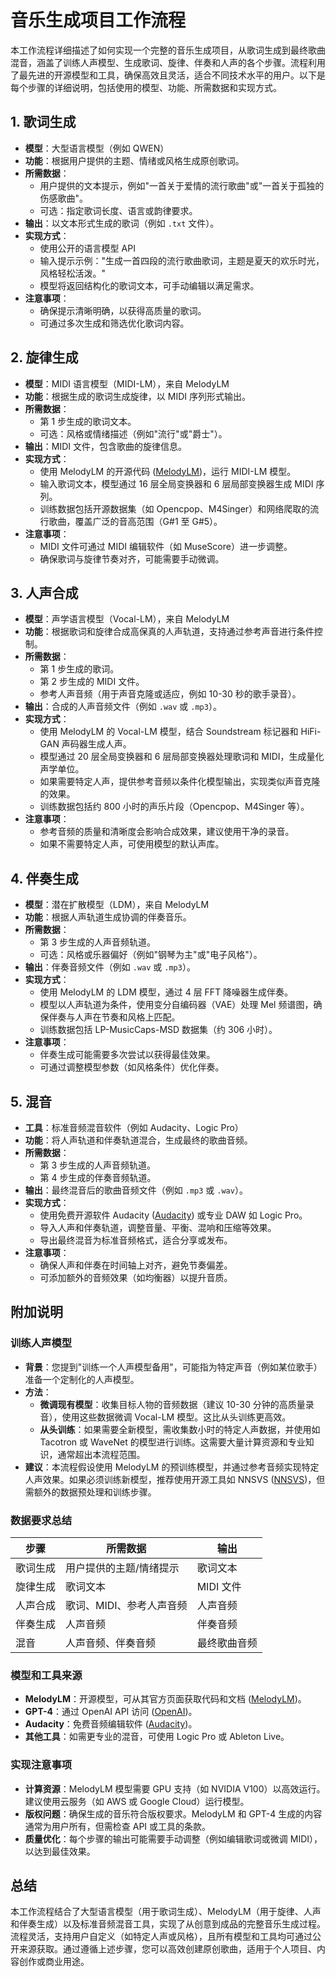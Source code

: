 # 音乐生成项目工作流程

本工作流程详细描述了如何实现一个完整的音乐生成项目，从歌词生成到最终歌曲混音，涵盖了训练人声模型、生成歌词、旋律、伴奏和人声的各个步骤。流程利用了最先进的开源模型和工具，确保高效且灵活，适合不同技术水平的用户。以下是每个步骤的详细说明，包括使用的模型、功能、所需数据和实现方式。

## 1. 歌词生成

- **模型**：大型语言模型（例如 QWEN）
- **功能**：根据用户提供的主题、情绪或风格生成原创歌词。
- **所需数据**：
    - 用户提供的文本提示，例如"一首关于爱情的流行歌曲"或"一首关于孤独的伤感歌曲"。
    - 可选：指定歌词长度、语言或韵律要求。
- **输出**：以文本形式生成的歌词（例如 `.txt` 文件）。
- **实现方式**：
    - 使用公开的语言模型 API
    - 输入提示示例："生成一首四段的流行歌曲歌词，主题是夏天的欢乐时光，风格轻松活泼。"
    - 模型将返回结构化的歌词文本，可手动编辑以满足需求。
- **注意事项**：
    - 确保提示清晰明确，以获得高质量的歌词。
    - 可通过多次生成和筛选优化歌词内容。

## 2. 旋律生成

- **模型**：MIDI 语言模型（MIDI-LM），来自 MelodyLM
- **功能**：根据生成的歌词生成旋律，以 MIDI 序列形式输出。
- **所需数据**：
    - 第 1 步生成的歌词文本。
    - 可选：风格或情绪描述（例如"流行"或"爵士"）。
- **输出**：MIDI 文件，包含歌曲的旋律信息。
- **实现方式**：
    - 使用 MelodyLM 的开源代码 ([MelodyLM](https://melodylm666.github.io/))，运行 MIDI-LM 模型。
    - 输入歌词文本，模型通过 16 层全局变换器和 6 层局部变换器生成 MIDI 序列。
    - 训练数据包括开源数据集（如 Opencpop、M4Singer）和网络爬取的流行歌曲，覆盖广泛的音高范围（G#1 至 G#5）。
- **注意事项**：
    - MIDI 文件可通过 MIDI 编辑软件（如 MuseScore）进一步调整。
    - 确保歌词与旋律节奏对齐，可能需要手动微调。

## 3. 人声合成

- **模型**：声学语言模型（Vocal-LM），来自 MelodyLM
- **功能**：根据歌词和旋律合成高保真的人声轨道，支持通过参考声音进行条件控制。
- **所需数据**：
    - 第 1 步生成的歌词。
    - 第 2 步生成的 MIDI 文件。
    - 参考人声音频（用于声音克隆或适应，例如 10-30 秒的歌手录音）。
- **输出**：合成的人声音频文件（例如 `.wav` 或 `.mp3`）。
- **实现方式**：
    - 使用 MelodyLM 的 Vocal-LM 模型，结合 Soundstream 标记器和 HiFi-GAN 声码器生成人声。
    - 模型通过 20 层全局变换器和 6 层局部变换器处理歌词和 MIDI，生成量化声学单位。
    - 如果需要特定人声，提供参考音频以条件化模型输出，实现类似声音克隆的效果。
    - 训练数据包括约 800 小时的声乐片段（Opencpop、M4Singer 等）。
- **注意事项**：
    - 参考音频的质量和清晰度会影响合成效果，建议使用干净的录音。
    - 如果不需要特定人声，可使用模型的默认声库。

## 4. 伴奏生成

- **模型**：潜在扩散模型（LDM），来自 MelodyLM
- **功能**：根据人声轨道生成协调的伴奏音乐。
- **所需数据**：
    - 第 3 步生成的人声音频轨道。
    - 可选：风格或乐器偏好（例如"钢琴为主"或"电子风格"）。
- **输出**：伴奏音频文件（例如 `.wav` 或 `.mp3`）。
- **实现方式**：
    - 使用 MelodyLM 的 LDM 模型，通过 4 层 FFT 降噪器生成伴奏。
    - 模型以人声轨道为条件，使用变分自编码器（VAE）处理 Mel 频谱图，确保伴奏与人声在节奏和风格上匹配。
    - 训练数据包括 LP-MusicCaps-MSD 数据集（约 306 小时）。
- **注意事项**：
    - 伴奏生成可能需要多次尝试以获得最佳效果。
    - 可通过调整模型参数（如风格条件）优化伴奏。

## 5. 混音

- **工具**：标准音频混音软件（例如 Audacity、Logic Pro）
- **功能**：将人声轨道和伴奏轨道混合，生成最终的歌曲音频。
- **所需数据**：
    - 第 3 步生成的人声音频轨道。
    - 第 4 步生成的伴奏音频轨道。
- **输出**：最终混音后的歌曲音频文件（例如 `.mp3` 或 `.wav`）。
- **实现方式**：
    - 使用免费开源软件 Audacity ([Audacity](https://www.audacityteam.org/)) 或专业 DAW 如 Logic Pro。
    - 导入人声和伴奏轨道，调整音量、平衡、混响和压缩等效果。
    - 导出最终混音为标准音频格式，适合分享或发布。
- **注意事项**：
    - 确保人声和伴奏在时间轴上对齐，避免节奏偏差。
    - 可添加额外的音频效果（如均衡器）以提升音质。

## 附加说明

### 训练人声模型

- **背景**：您提到"训练一个人声模型备用"，可能指为特定声音（例如某位歌手）准备一个定制化的人声模型。
- **方法**：
    - **微调现有模型**：收集目标人物的音频数据（建议 10-30 分钟的高质量录音），使用这些数据微调 Vocal-LM 模型。这比从头训练更高效。
    - **从头训练**：如果需要全新模型，需收集数小时的特定人声数据，并使用如 Tacotron 或 WaveNet 的模型进行训练。这需要大量计算资源和专业知识，通常超出本流程范围。
- **建议**：本流程假设使用 MelodyLM 的预训练模型，并通过参考音频实现特定人声效果。如果必须训练新模型，推荐使用开源工具如 NNSVS ([NNSVS](https://www.sinsy.jp/))，但需额外的数据预处理和训练步骤。

### 数据要求总结

|步骤|所需数据|输出|
|---|---|---|
|歌词生成|用户提供的主题/情绪提示|歌词文本|
|旋律生成|歌词文本|MIDI 文件|
|人声合成|歌词、MIDI、参考人声音频|人声音频|
|伴奏生成|人声音频|伴奏音频|
|混音|人声音频、伴奏音频|最终歌曲音频|

### 模型和工具来源

- **MelodyLM**：开源模型，可从其官方页面获取代码和文档 ([MelodyLM](https://melodylm666.github.io/))。
- **GPT-4**：通过 OpenAI API 访问 ([OpenAI](https://openai.com/))。
- **Audacity**：免费音频编辑软件 ([Audacity](https://www.audacityteam.org/))。
- **其他工具**：如需更专业的混音，可使用 Logic Pro 或 Ableton Live。

### 实现注意事项

- **计算资源**：MelodyLM 模型需要 GPU 支持（如 NVIDIA V100）以高效运行。建议使用云服务（如 AWS 或 Google Cloud）运行模型。
- **版权问题**：确保生成的音乐符合版权要求。MelodyLM 和 GPT-4 生成的内容通常为用户所有，但需检查 API 或工具的条款。
- **质量优化**：每个步骤的输出可能需要手动调整（例如编辑歌词或微调 MIDI），以达到最佳效果。

## 总结

本工作流程结合了大型语言模型（用于歌词生成）、MelodyLM（用于旋律、人声和伴奏生成）以及标准音频混音工具，实现了从创意到成品的完整音乐生成过程。流程灵活，支持用户自定义（如特定人声或风格），且所有模型和工具均可通过公开来源获取。通过遵循上述步骤，您可以高效创建原创歌曲，适用于个人项目、内容创作或商业用途。 